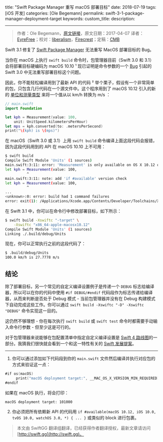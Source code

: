 title: "Swift Package Manager 重写 macOS 部署目标"
date: 2018-07-19
tags: [iOS 开发]
categories: [Ole Begemann]
permalink: swift-3-1-package-manager-deployment-target
keywords: 
custom_title: 
description: 

---
> 作者：Ole Begemann，[原文链接](https://oleb.net/blog/2017/04/swift-3-1-package-manager-deployment-target/)，原文日期：2017-04-07
> 译者：[EyreFree](undefined)；校对：[liberalism](https://weibo.com/1743643682/profile?topnav=1&wvr=6)，[Firecrest](undefined)；定稿：[CMB](https://github.com/chenmingbiao)
  







<!--此处开始正文-->

Swift 3.1 修复了 [Swift Package Manager](https://swift.org/package-manager/) 无法重写 MacOS 部署目标的 Bug。

当你在 macOS 上执行 `swift build` 命令时，包管理器目前（Swift 3.0 和 3.1）会将部署目标硬编码为 macOS 10.10 ¹  现已证明是命令参数的一个 [Bug](https://bugs.swift.org/browse/SR-2535) 引起的 Swift 3.0 中无法重写部署目标这个问题。

<!--more-->

因此，你不能轻松编译用到了最新 API 的代码 ²  举个栗子，假设有一个非常简单的包，只包含几行代码在一个源文件中。这个程序用到了 macOS 10.12 引入的新的 [单位和测量类型](https://oleb.net/blog/2016/07/measurements-and-units/) 来将一个值从以 km/h 转换为 m/s ：

```swift
// main.swift
import Foundation

let kph = Measurement(value: 100,
    unit: UnitSpeed.kilometersPerHour)
let mps = kph.converted(to: .metersPerSecond)
print("\(kph) is \(mps)")
```

在 macOS（Swift 3.0 或 3.1）上用 `swift build` 命令编译上面这段代码会报错，因为这段代码用到的 API 在 macOS 10.10 上不可用：

```bash
$ swift build
Compile Swift Module 'Units' (1 sources)
main.swift:3:11: error: 'Measurement' is only available on OS X 10.12 or newer
let kph = Measurement(value: 100,
          ^
main.swift:3:11: note: add 'if #available' version check
let kph = Measurement(value: 100,
          ^
...
<unknown>:0: error: build had 1 command failures
error: exit(1): /Applications/Xcode.app/Contents/Developer/Toolchains/XcodeDefault.xctoolchain/usr/bin/swift-build-tool -f .build/debug.yaml
```

在 Swift 3.1 中，你可以在命令行中修改部署目标，如下所示：

```bash
$ swift build -Xswiftc "-target" \
    -Xswiftc "x86_64-apple-macosx10.12"
Compile Swift Module 'Units' (1 sources)
Linking ./.build/debug/Units
```

现在，你可以正常执行之前的这段代码了：

```bash
$ .build/debug/Units
100.0 km/h is 27.7778 m/s
```

## 结论

除了部署目标，另一个常见的自定义编译设置例子是传递一个 `DEBUG` 标志给编译器，所以可以在你的代码中使用 `#if DEBUG/#endif` 代码段作为标志传递给编译器，从而来判断是否处于 Debug 模式 - 当前包管理器并没有在 Debug 构建模式下自动完成这些工作。你可以通过 `swift build -Xswiftc "-D" -Xswiftc "DEBUG"` 命令实现这一目的。

这仍然不够理想 - 你在每次执行 `swift build` 或 `swift test` 命令时都需要手动输入命令行参数 - 但至少这是可行的。

对于包管理器来说能够在包配置清单中指定自定义编译设置是 [Swift 4 路线图](https://lists.swift.org/pipermail/swift-evolution-announce/2017-January/000307.html)的一部分。我猜我们很快就会看到一个和这一特性有关的 [Swift 发展提案](https://apple.github.io/swift-evolution/)。

---

1. 你可以通过添加如下代码段到你的 `main.swift` 文件然后编译并执行对应包的方式来验证这一点：

```swift
#if os(macOS)
     print("macOS deployment target:", __MAC_OS_X_VERSION_MIN_REQUIRED)
#endif
```

如果在 macOS 执行，将会打印：

```bash
macOS deployment target: 101000
```

2. 你必须把所有依赖新 API 的代码用 `if #available(macOS 10.12, iOS 10.0, tvOS 10.0, watchOS 3.0, *) { ... }` 或类似的 block 进行包裹。


> 本文由 SwiftGG 翻译组翻译，已经获得作者翻译授权，最新文章请访问 [http://swift.gg](http://swift.gg)。